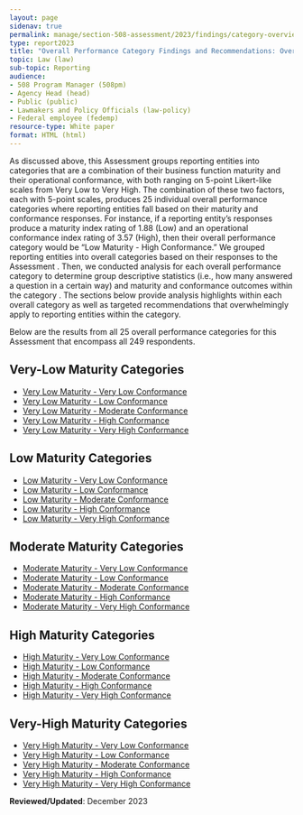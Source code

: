 ```yaml
---
layout: page
sidenav: true
permalink: manage/section-508-assessment/2023/findings/category-overview/
type: report2023
title: "Overall Performance Category Findings and Recommendations: Overview"
topic: Law (law)
sub-topic: Reporting
audience:
- 508 Program Manager (508pm)
- Agency Head (head)
- Public (public)
- Lawmakers and Policy Officials (law-policy)
- Federal employee (fedemp)
resource-type: White paper
format: HTML (html)
---
```

As discussed above, this Assessment groups reporting entities into categories that are a combination of their business function maturity and their operational conformance, with both ranging on 5-point Likert-like scales from Very Low to Very High. The combination of these two factors, each with 5-point scales, produces 25 individual overall performance categories where reporting entities fall based on their maturity and conformance responses. For instance, if a reporting entity’s responses produce a maturity index rating of 1.88 (Low) and an operational conformance index rating of 3.57 (High), then their overall performance category would be “Low Maturity - High Conformance.” We grouped reporting entities into overall categories based on their responses to the Assessment . Then, we conducted analysis for each overall performance category to determine group descriptive statistics (i.e., how many answered a question in a certain way) and maturity and conformance outcomes within the category . The sections below provide analysis highlights within each overall category as well as targeted recommendations that overwhelmingly apply to reporting entities within the category.

Below are the results from all 25 overall performance categories for this Assessment that encompass all 249 respondents.

## Very-Low Maturity Categories
* [Very Low Maturity - Very Low Conformance]({{site.baseurl}}/manage/section-508-assessment/2023/findings/category-very-low/#very-low-maturity---very-low-conformance)
* [Very Low Maturity - Low Conformance]({{site.baseurl}}/manage/section-508-assessment/2023/findings/category-very-low/#very-low-maturity---low-conformance)
* [Very Low Maturity - Moderate Conformance]({{site.baseurl}}/manage/section-508-assessment/2023/findings/category-very-low/#very-low-maturity---moderate-conformance)
* [Very Low Maturity - High Conformance]({{site.baseurl}}/manage/section-508-assessment/2023/findings/category-very-low/#very-low-maturity---high-conformance)
* [Very Low Maturity - Very High Conformance]({{site.baseurl}}/manage/section-508-assessment/2023/findings/category-very-low/#very-low-maturity---very-high-conformance)

## Low Maturity Categories
* [Low Maturity - Very Low Conformance]({{site.baseurl}}/manage/section-508-assessment/2023/findings/category-low/#low-maturity---very-low-conformance)
* [Low Maturity - Low Conformance]({{site.baseurl}}/manage/section-508-assessment/2023/findings/category-low/#low-maturity---low-conformance)
* [Low Maturity - Moderate Conformance]({{site.baseurl}}/manage/section-508-assessment/2023/findings/category-low/#low-maturity---moderate-conformance)
* [Low Maturity - High Conformance]({{site.baseurl}}/manage/section-508-assessment/2023/findings/category-low/#low-maturity---high-conformance)
* [Low Maturity - Very High Conformance]({{site.baseurl}}/manage/section-508-assessment/2023/findings/category-low/#low-maturity---very-high-conformance)

## Moderate Maturity Categories
* [Moderate Maturity - Very Low Conformance]({{site.baseurl}}/manage/section-508-assessment/2023/findings/category-moderate/#moderate-maturity---very-low-conformance)
* [Moderate Maturity - Low Conformance]({{site.baseurl}}/manage/section-508-assessment/2023/findings/category-moderate/#moderate-maturity---low-conformance)
* [Moderate Maturity - Moderate Conformance]({{site.baseurl}}/manage/section-508-assessment/2023/findings/category-moderate/#moderate-maturity---moderate-conformance)
* [Moderate Maturity - High Conformance]({{site.baseurl}}/manage/section-508-assessment/2023/findings/category-moderate/#moderate-maturity---high-conformance)
* [Moderate Maturity - Very High Conformance]({{site.baseurl}}/manage/section-508-assessment/2023/findings/category-moderate/#moderate-maturity---very-high-conformance)

## High Maturity Categories
* [High Maturity - Very Low Conformance]({{site.baseurl}}/manage/section-508-assessment/2023/findings/category-high/#high-maturity---very-low-conformance)
* [High Maturity - Low Conformance]({{site.baseurl}}/manage/section-508-assessment/2023/findings/category-high/#high-maturity---low-conformance)
* [High Maturity - Moderate Conformance]({{site.baseurl}}/manage/section-508-assessment/2023/findings/category-high/#high-maturity---moderate-conformance)
* [High Maturity - High Conformance]({{site.baseurl}}/manage/section-508-assessment/2023/findings/category-high/#high-maturity---high-conformance)
* [High Maturity - Very High Conformance]({{site.baseurl}}/manage/section-508-assessment/2023/findings/category-high/#high-maturity---very-high-conformance)

## Very-High Maturity Categories
* [Very High Maturity - Very Low Conformance]({{site.baseurl}}/manage/section-508-assessment/2023/findings/category-very-high/#very-high-maturity---very-low-conformance)
* [Very High Maturity - Low Conformance]({{site.baseurl}}/manage/section-508-assessment/2023/findings/category-very-high/#very-high-maturity---low-conformance)
* [Very High Maturity - Moderate Conformance]({{site.baseurl}}/manage/section-508-assessment/2023/findings/category-very-high/#very-high-maturity---moderate-conformance) 
* [Very High Maturity - High Conformance]({{site.baseurl}}/manage/section-508-assessment/2023/findings/category-very-high/#very-high-maturity---high-conformance)
* [Very High Maturity - Very High Conformance]({{site.baseurl}}/manage/section-508-assessment/2023/findings/category-very-high/#very-high-maturity---very-high-conformance)

**Reviewed/Updated**: December 2023